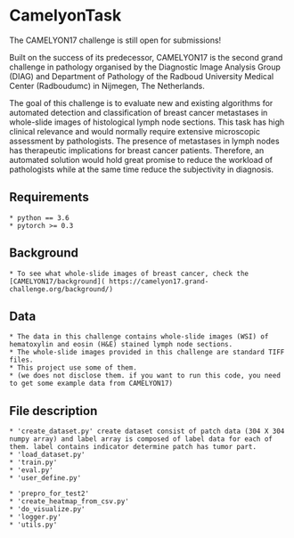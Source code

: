 # CamelyonTask

The CAMELYON17 challenge is still open for submissions!

Built on the success of its predecessor, CAMELYON17 is the second grand challenge in pathology organised by the Diagnostic Image Analysis Group (DIAG) and Department of Pathology of the Radboud University Medical Center (Radboudumc) in Nijmegen, The Netherlands.

The goal of this challenge is to evaluate new and existing algorithms for automated detection and classification of breast cancer metastases in whole-slide images of histological lymph node sections. This task has high clinical relevance and would normally require extensive microscopic assessment by pathologists. The presence of metastases in lymph nodes has therapeutic implications for breast cancer patients. Therefore, an automated solution would hold great promise to reduce the workload of pathologists while at the same time reduce the subjectivity in diagnosis.

## Requirements
    * python == 3.6
    * pytorch >= 0.3

## Background
    * To see what whole-slide images of breast cancer, check the [CAMELYON17/background]( https://camelyon17.grand-challenge.org/background/)

## Data
    * The data in this challenge contains whole-slide images (WSI) of hematoxylin and eosin (H&E) stained lymph node sections.
    * The whole-slide images provided in this challenge are standard TIFF files.
    * This project use some of them.
    * (we does not disclose them. if you want to run this code, you need to get some example data from CAMELYON17)

## File description
    * 'create_dataset.py' create dataset consist of patch data (304 X 304 numpy array) and label array is composed of label data for each of them. label contains indicator determine patch has tumor part.
    * 'load_dataset.py'
    * 'train.py'
    * 'eval.py'
    * 'user_define.py'

    * 'prepro_for_test2'
    * 'create_heatmap_from_csv.py'
    * 'do_visualize.py'
    * 'logger.py'
    * 'utils.py'
